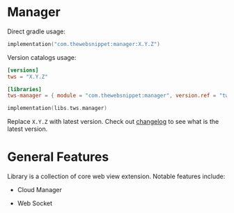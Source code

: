 # Manager

Direct gradle usage:

```kotlin
implementation("com.thewebsnippet:manager:X.Y.Z")
```

Version catalogs usage:

```toml
[versions]
tws = "X.Y.Z"
```

```toml
[libraries]
tws-manager = { module = "com.thewebsnippet:manager", version.ref = "tws" }
```

```kotlin
implementation(libs.tws.manager)
```

Replace `X.Y.Z` with latest version. Check out [changelog](../CHANGELOG.MD) to see what is the latest version.

# General Features

Library is a collection of core web view extension. Notable features include:

- Cloud Manager

- Web Socket
